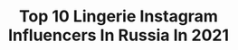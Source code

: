 ---
title: Top 10 Lingerie Instagram Influencers In Russia In 2021
description: >-
  Find top lingerie Instagram influencers in Russia in 2021. Most popular hashtags: #liquidleggings #latexfetish #lingeriemodel.
platform: Instagram
hits: 118
text_top: Analyze the most popular Instagram influencers on inBeat.
text_bottom: Our platform holds 118 Instagram influencers like this in Russia for you to collaborate.
profiles:
  - username: "viktorovich_9541"
    fullname: >-
      Svetlana
    bio: >-
      Минск🇧🇾 🐉girl with a motorcycle 🏍️ 🖤 leather lover 🖤 Шью нижнее белье 😈@viktorovich_lingerie 💙
    location: "Russia"
    followers: 9399
    engagement: 1740
    commentsToLikes: 0.034952
    id: ck8t1twijx0m70j78niklxfkc
    verified: false
    hashtags: "#latexleggings, #liquidleggings, #leatherleggings, #leggingsfetish"
  - username: "ali_sha_li"
    fullname: >-
      Агеева Алина | Ageeva Alina
    bio: >-
      •Психологиня-феминистка профессионально копающаяся в мозгах ⠀ •Дотанцевалась до Чемпионки Мира Самое красивое белье тут➡️ @shali_lingerie
    location: "Russia"
    followers: 50858
    engagement: 450
    commentsToLikes: 0.049353
    id: ck137ewffb7c40i1940inyakj
    verified: false
    hashtags: "#artecreonline, #dance, #ballroom, #ballromdance"
  - username: "irina.averina.photo"
    fullname: >-
      Irina Averina
    bio: >-
      Photographer from Moscow🔞 Animal lover 😻 My brand of lingerie @averina.lingerie Резервный аккаунт @irina.averina.ph Обучение ретуши Now in Moscow 📍
    location: "Russia"
    followers: 41578
    engagement: 268
    commentsToLikes: 0.026146
    id: ck55jzi2sy4o20i11otpze1b9
    verified: false
    hashtags: "#lingerie, #averinalingerie"
  - username: "kandikova_alexandra"
    fullname: >-
      K A N D I K O V A
    bio: >-
      Делай то, что любишь и люби то, что делаешь 🙌🏽 Шью) Отзывы @kandikova_product_review 🖤 Sport 🖤 Lingerie 🖤 Swimwear 🖤
    location: "Russia"
    followers: 5336
    engagement: 264
    commentsToLikes: 0.048544
    id: ck6u6851pe29y0j71krub77yh
    verified: false
    hashtags: ""
  - username: "lina_tsapova"
    fullname: >-
      Lina Tsapova
    bio: >-
      muse of @merci_lingerie artist @temptation.of.art
    location: "Russia"
    followers: 8861
    engagement: 413
    commentsToLikes: 0.027105
    id: ck6tn41b493b30j71m5a1bfyx
    verified: false
    hashtags: ""
  - username: "humanmodell"
    fullname: >-
      Diana Lukmanova
    bio: >-
      Founder @lukmanova_lingerie Реклама @humanmodell_pr_
    location: "Russia"
    followers: 495142
    engagement: 1147
    commentsToLikes: 0.008727
    id: ck5zrjlkkwpck0i149c3rxx8g
    verified: false
    hashtags: ""
  - username: "olesyakuba"
    fullname: >-
      OLESYA KUBA • Fashion • Israel
    bio: >-
      • #Fashion #MotherBlog • Jack Kuba Lingerie 👙 • 💌 stylist@olesyakuba.com
    location: "Russia"
    followers: 63529
    engagement: 133
    commentsToLikes: 0.065924
    id: ck6tw0dcppa0y0j71vw26sp6v
    verified: false
    hashtags: "#quarantinelife, #ootd, #staysafe, #quarantineandchill"
  - username: "fari_i_mari_daryat"
    fullname: >-
      Фарида и Марьям
    bio: >-
      Набор спонсоров на 9 гив от @fari_jabrailova и @mariya.lingerie .Главный приз IPhone 11 . Стоп через 1 день!
    location: "Russia"
    followers: 90826
    engagement: 64
    commentsToLikes: 0.170205
    id: ck8sztzykppeh0j78c5cxd792
    verified: false
    hashtags: ""
  - username: "misstease_lingerie"
    fullname: >-
      Нижнее белье MissTease
    bio: >-
      Люби, дразни, соблазняй ♥️ Собственное производство Примерка перед покупкой Worldwide shipping WA: +79022876689 Заказать: Директ или WA ⤵️
    location: "Russia"
    followers: 129519
    engagement: 153
    commentsToLikes: 0.007228
    id: ck5bxiqbxnsxv0i11sk7a9z8d
    verified: false
    hashtags: "#scarlett, #kink, #misstease, #candy"
  - username: "liana_shel"
    fullname: >-
      𝙢𝙤𝙙𝙚𝙡𝙞𝙣𝙜|𝙛𝙖𝙨𝙝𝙞𝙤𝙣|𝙗𝙚𝙖𝙪𝙩𝙮
    bio: >-
      Professional model ▫️shootings▫️fashion show▫️photo-project Fitness model Finalist MrsWorld Belarus Cooperation & advertising 💌 Portfolio ⬇️
    location: "Russia"
    followers: 30259
    engagement: 205
    commentsToLikes: 0.102466
    id: ck6ui7k4gdid70j7167vjraqw
    verified: false
    hashtags: "#lingeriemodel, #muah, #fitnessmodel, #fashionlook"
---